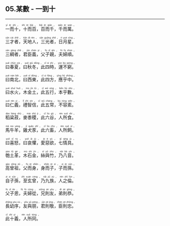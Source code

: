 ## 05.某數 - 一到十
---
<div>

<p>
<ruby><rb> 一而十，十而百，百而千，千而萬。 </rb> <rt>yī  ér  shí ， shí  ér  bǎi ， bǎi  ér  qiān ， qiān  ér  wàn 。</rt></ruby><BR></P>

<p>
<ruby><rb> 三才者，天地人，三光者，日月星。 </rb> <rt>sān  cái  zhě ， tiān  dì  rén ， sān  guāng  zhě ， rì  yuè  xīng 。</rt></ruby><BR></P>

<p>
<ruby><rb> 三綱者，君臣義，父子親，夫婦順。 </rb> <rt>sān  gāng  zhě ， jūn  chén  yì ， fù  zǐ  qīn ， fū  fù  shùn 。</rt></ruby><BR></P>

<p>
<ruby><rb> 曰春夏，曰秋冬，此四時，運不窮。 </rb> <rt>yuē  chūn  xià ， yuē  qiū  dōng ， cǐ  sì  shí ， yùn  bù  qióng 。</rt></ruby><BR></P>

<p>
<ruby><rb> 曰南北，曰西東，此四方，應乎中。 </rb> <rt>yuē  nán  běi ， yuē  xī  dōng ， cǐ  sì  fāng ， yīng  hū  zhōng 。</rt></ruby><BR></P>

<p>
<ruby><rb> 曰水火，木金土，此五行，本乎數。 </rb> <rt>yuē  shuǐ  huǒ ， mù  jīn  tǔ ， cǐ  wǔ  xíng ， běn  hū  shù 。</rt></ruby><BR></P>

<p>
<ruby><rb> 曰仁義，禮智信，此五常，不容紊。 </rb> <rt>yuē  rén  yì ， lǐ  zhì  xìn ， cǐ  wǔ  cháng ， bù  róng  wěn 。</rt></ruby><BR></P>

<p>
<ruby><rb> 稻粱菽，麥黍稷，此六谷，人所食。 </rb> <rt>dào  liáng  shū ， mài  shǔ  jì ， cǐ  liù  gǔ ， rén  suǒ  shí 。</rt></ruby><BR></P>

<p>
<ruby><rb> 馬牛羊，雞犬豕，此六畜，人所飼。 </rb> <rt>mǎ  niú  yáng ， jī  quǎn  shǐ ， cǐ  liù  chù ， rén  suǒ  sì 。</rt></ruby><BR></P>

<p>
<ruby><rb> 曰喜怒，曰哀懼，愛惡欲，七情具。 </rb> <rt>yuē  xǐ  nù ， yuē  āi  jù ， ài  è  yù ， qī  qíng  jù 。</rt></ruby><BR></P>

<p>
<ruby><rb> 匏土革，木石金，絲與竹，乃八音。 </rb> <rt>páo  tǔ  gé ， mù  shí  jīn ， sī  yǔ  zhú ， nǎi  bā  yīn 。</rt></ruby><BR></P>

<p>
<ruby><rb> 高曾祖，父而身，身而子，子而孫。 </rb> <rt>gāo  zēng  zǔ ， fù  ér  shēn ， shēn  ér  zi ， zi  ér  sūn 。</rt></ruby><BR></P>

<p>
<ruby><rb> 自子孫，至玄曾，乃九族，人之倫。 </rb> <rt>zì  zi  sūn ， zhì  xuán  céng ， nǎi  jiǔ  zú ， rén  zhī  lún 。</rt></ruby><BR></P>

<p>
<ruby><rb> 父子恩，夫婦從，兄則友，弟則恭。 </rb> <rt>fù  zǐ  ēn ， fū  fù  cóng ， xiōng  zé  yǒu ， dì  zé  gōng 。</rt></ruby><BR></P>

<p>
<ruby><rb> 長幼序，友與朋，君則敬，臣則忠。 </rb> <rt>zhǎng  yòu  xù ， yǒu  yǔ  péng ， jūn  zé  jìng ， chén  zé  zhōng 。</rt></ruby><BR></P>

<p>
<ruby><rb> 此十義，人所同。 </rb> <rt>cǐ  shí  yì ， rén  suǒ  tóng 。</rt></ruby><BR></P>

</div>
